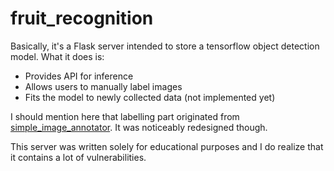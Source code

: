 # fruit_recognition

Basically, it's a Flask server intended to store a tensorflow object detection model. What it does is:

- Provides API for inference
- Allows users to manually label images
- Fits the model to newly collected data (not implemented yet)

I should mention here that labelling part originated from [simple_image_annotator](https://github.com/sgp715/simple_image_annotator). It was noticeably redesigned though.

This server was written solely for educational purposes and I do realize that it contains a lot of vulnerabilities.